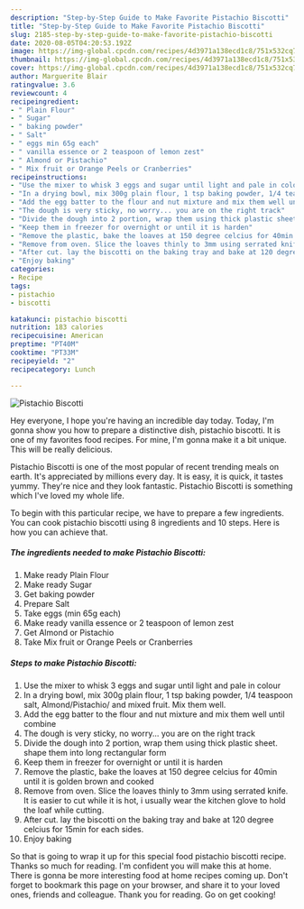 ```yaml
---
description: "Step-by-Step Guide to Make Favorite Pistachio Biscotti"
title: "Step-by-Step Guide to Make Favorite Pistachio Biscotti"
slug: 2185-step-by-step-guide-to-make-favorite-pistachio-biscotti
date: 2020-08-05T04:20:53.192Z
image: https://img-global.cpcdn.com/recipes/4d3971a138ecd1c8/751x532cq70/pistachio-biscotti-recipe-main-photo.jpg
thumbnail: https://img-global.cpcdn.com/recipes/4d3971a138ecd1c8/751x532cq70/pistachio-biscotti-recipe-main-photo.jpg
cover: https://img-global.cpcdn.com/recipes/4d3971a138ecd1c8/751x532cq70/pistachio-biscotti-recipe-main-photo.jpg
author: Marguerite Blair
ratingvalue: 3.6
reviewcount: 4
recipeingredient:
- " Plain Flour"
- " Sugar"
- " baking powder"
- " Salt"
- " eggs min 65g each"
- " vanilla essence or 2 teaspoon of lemon zest"
- " Almond or Pistachio"
- " Mix fruit or Orange Peels or Cranberries"
recipeinstructions:
- "Use the mixer to whisk 3 eggs and sugar until light and pale in colour"
- "In a drying bowl, mix 300g plain flour, 1 tsp baking powder, 1/4 teaspoon salt, Almond/Pistachio/ and mixed fruit. Mix them well."
- "Add the egg batter to the flour and nut mixture and mix them well until combine"
- "The dough is very sticky, no worry... you are on the right track"
- "Divide the dough into 2 portion, wrap them using thick plastic sheet. shape them into long rectangular form"
- "Keep them in freezer for overnight or until it is harden"
- "Remove the plastic, bake the loaves at 150 degree celcius for 40min until it is golden brown and cooked"
- "Remove from oven. Slice the loaves thinly to 3mm using serrated knife. It is easier to cut while it is hot, i usually wear the kitchen glove to hold the loaf while cutting."
- "After cut. lay the biscotti on the baking tray and bake at 120 degree celcius for 15min for each sides."
- "Enjoy baking"
categories:
- Recipe
tags:
- pistachio
- biscotti

katakunci: pistachio biscotti 
nutrition: 183 calories
recipecuisine: American
preptime: "PT40M"
cooktime: "PT33M"
recipeyield: "2"
recipecategory: Lunch

---
```



![Pistachio Biscotti](https://img-global.cpcdn.com/recipes/4d3971a138ecd1c8/751x532cq70/pistachio-biscotti-recipe-main-photo.jpg)

Hey everyone, I hope you're having an incredible day today. Today, I'm gonna show you how to prepare a distinctive dish, pistachio biscotti. It is one of my favorites food recipes. For mine, I'm gonna make it a bit unique. This will be really delicious.

Pistachio Biscotti is one of the most popular of recent trending meals on earth. It's appreciated by millions every day. It is easy, it is quick, it tastes yummy. They're nice and they look fantastic. Pistachio Biscotti is something which I've loved my whole life.




To begin with this particular recipe, we have to prepare a few ingredients. You can cook pistachio biscotti using 8 ingredients and 10 steps. Here is how you can achieve that.

<!--inarticleads1-->

##### The ingredients needed to make Pistachio Biscotti:

1. Make ready  Plain Flour
1. Make ready  Sugar
1. Get  baking powder
1. Prepare  Salt
1. Take  eggs (min 65g each)
1. Make ready  vanilla essence or 2 teaspoon of lemon zest
1. Get  Almond or Pistachio
1. Take  Mix fruit or Orange Peels or Cranberries




<!--inarticleads2-->

##### Steps to make Pistachio Biscotti:

1. Use the mixer to whisk 3 eggs and sugar until light and pale in colour
1. In a drying bowl, mix 300g plain flour, 1 tsp baking powder, 1/4 teaspoon salt, Almond/Pistachio/ and mixed fruit. Mix them well.
1. Add the egg batter to the flour and nut mixture and mix them well until combine
1. The dough is very sticky, no worry... you are on the right track
1. Divide the dough into 2 portion, wrap them using thick plastic sheet. shape them into long rectangular form
1. Keep them in freezer for overnight or until it is harden
1. Remove the plastic, bake the loaves at 150 degree celcius for 40min until it is golden brown and cooked
1. Remove from oven. Slice the loaves thinly to 3mm using serrated knife. It is easier to cut while it is hot, i usually wear the kitchen glove to hold the loaf while cutting.
1. After cut. lay the biscotti on the baking tray and bake at 120 degree celcius for 15min for each sides.
1. Enjoy baking




So that is going to wrap it up for this special food pistachio biscotti recipe. Thanks so much for reading. I'm confident you will make this at home. There is gonna be more interesting food at home recipes coming up. Don't forget to bookmark this page on your browser, and share it to your loved ones, friends and colleague. Thank you for reading. Go on get cooking!

